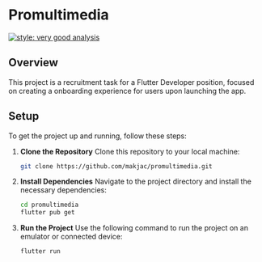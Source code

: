 # Promultimedia

[![style: very good analysis][very_good_analysis_badge]][very_good_analysis_link]

## Overview

This project is a recruitment task for a Flutter Developer position, focused on creating a onboarding experience for users upon launching the app.

## Setup

To get the project up and running, follow these steps:

1. **Clone the Repository**
    Clone this repository to your local machine:

    ```bash
    git clone https://github.com/makjac/promultimedia.git
    ```

2. **Install Dependencies**
    Navigate to the project directory and install the necessary dependencies:

    ```bash
    cd promultimedia
    flutter pub get
    ```

3. **Run the Project**
    Use the following command to run the project on an emulator or connected device:

    ```bash
    flutter run
    ```

<!-- end:excluded_rules_table -->

[very_good_analysis_badge]: https://img.shields.io/badge/style-very_good_analysis-B22C89.svg
[very_good_analysis_link]: https://pub.dev/packages/very_good_analysis
